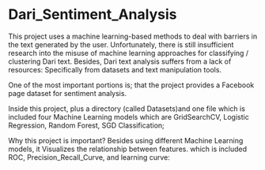 # Dari_Sentiment_Analysis

  This project uses a machine learning-based methods to deal with barriers in the text generated by the user. Unfortunately, there is still insufficient research into the misuse of machine learning approaches for classifying / clustering Dari text.
Besides, Dari text analysis suffers from a lack of resources: Specifically from datasets and text manipulation tools.

One of the most important portions is; that the project provides a Facebook page dataset for sentiment analysis.

Inside this project, plus a directory (called Datasets)and one file which is included four Machine Learning models which are GridSearchCV, Logistic Regression, Random Forest, SGD Classification;

Why this project is important?
Besides using different Machine Learning models, it Visualizes the relationship between features. which is included ROC, Precision_Recall_Curve, and learning curve:
